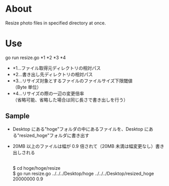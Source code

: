 # About

Resize photo files in specified directory at once.

# Use

go run resize.go *1 *2 *3 *4

- \*1…ファイル取得元ディレクトリの相対パス
- \*2…書き出し先ディレクトリの相対パス
- \*3…リサイズ対象とするファイルのファイルサイズ下限閾値
  <br>
  （Byte 単位）
- \*4…リサイズの際の一辺の変更倍率
  <br>
  （省略可能、省略した場合は同じ長さで書き出しを行う）

## Sample

- Desktop にある"hoge"フォルダの中にあるファイルを、Desktop にある"resized_hoge"フォルダに書き出す
- 20MB 以上のファイルは幅が 0.9 倍されて（20MB 未満は幅変更なし）書き出しされる

  <br>
  $ cd hoge/hoge/resize
  <br>
  $ go run resize.go ../../../Desktop/hoge ../../../Desktop/resized_hoge 20000000 0.9
